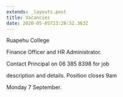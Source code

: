 ```yaml
---
extends: _layouts.post
title: Vacancies
date: 2020-05-05T23:28:52.363Z
---
```

Ruapehu College

Finance Officer and HR Administrator.

Contact Principal on 06 385 8398 for job

description and details. Position closes 9am

Monday 7 September.
